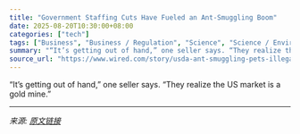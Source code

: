 ```yaml
---
title: "Government Staffing Cuts Have Fueled an Ant-Smuggling Boom"
date: 2025-08-20T10:30:00+08:00
categories: ["tech"]
tags: ["Business", "Business / Regulation", "Science", "Science / Environment", "USDA", "Insects", "government", "trade", "animals", "wildlife", "Colony Contrabrand"]
summary: "“It’s getting out of hand,” one seller says. “They realize the US market is a gold mine.”"
source_url: "https://www.wired.com/story/usda-ant-smuggling-pets-illegal-wildlife/"
---
```


“It’s getting out of hand,” one seller says. “They realize the US market is a gold mine.”

---

*来源: [原文链接](https://www.wired.com/story/usda-ant-smuggling-pets-illegal-wildlife/)*
